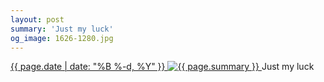 ```yaml
---
layout: post
summary: 'Just my luck'
og_image: 1626-1280.jpg
---
```


<p>
 <time>
  <a href="/1626">
   {{ page.date | date: "%B %-d, %Y" }}
  </a>
 </time>
 <a href="/1626">
  <img alt="{{ page.summary }}" data-taken="4/14/2022" sizes="(min-width: 700px) 50vw, calc(100vw - 2rem)" src="{{ site.assets_url }}/1626-640.jpg" srcset="{{ site.assets_url }}/1626-320.jpg 320w, {{ site.assets_url }}/1626-640.jpg 640w, {{ site.assets_url }}/1626-960.jpg 960w, {{ site.assets_url }}/1626-1280.jpg 1280w"/>
 </a>
 <span>
  Just my luck
 </span>
</p>
